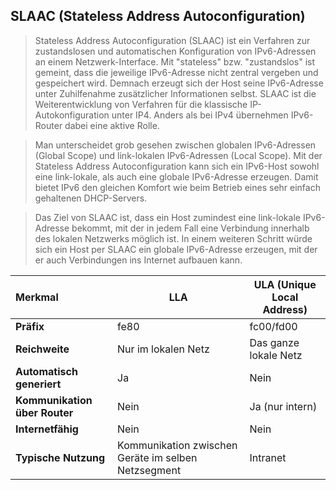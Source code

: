 
## SLAAC (Stateless Address Autoconfiguration)

>Stateless Address Autoconfiguration (SLAAC) ist ein Verfahren zur zustandslosen und automatischen Konfiguration von IPv6-Adressen an einem Netzwerk-Interface. Mit "stateless" bzw. "zustandslos" ist gemeint, dass die jeweilige IPv6-Adresse nicht zentral vergeben und gespeichert wird. Demnach erzeugt sich der Host seine IPv6-Adresse unter Zuhilfenahme zusätzlicher Informationen selbst. SLAAC ist die Weiterentwicklung von Verfahren für die klassische IP-Autokonfiguration unter IP4. Anders als bei IPv4 übernehmen IPv6-Router dabei eine aktive Rolle.

>Man unterscheidet grob gesehen zwischen globalen IPv6-Adressen (Global Scope) und link-lokalen IPv6-Adressen (Local Scope). Mit der Stateless Address Autoconfiguration kann sich ein IPv6-Host sowohl eine link-lokale, als auch eine globale IPv6-Adresse erzeugen.  Damit bietet IPv6 den gleichen Komfort wie beim Betrieb eines sehr einfach gehaltenen DHCP-Servers.

>Das Ziel von SLAAC ist, dass ein Host zumindest eine link-lokale IPv6-Adresse bekommt, mit der in jedem Fall eine Verbindung innerhalb des lokalen Netzwerks möglich ist. In einem weiteren Schritt würde sich ein Host per SLAAC ein globale IPv6-Adresse erzeugen, mit der er auch Verbindungen ins Internet aufbauen kann.


| **Merkmal**                   | **LLA**                                             | **ULA (Unique Local Address)** |
| :---------------------------- | --------------------------------------------------- | ------------------------------ |
| **Präfix**                    | fe80                                                | fc00/fd00                      |
| **Reichweite**                | Nur im lokalen Netz                                 | Das ganze lokale Netz          |
| **Automatisch generiert**     | Ja                                                  | Nein                           |
| **Kommunikation über Router** | Nein                                                | Ja (nur intern)                |
| **Internetfähig**             | Nein                                                | Nein                           |
| **Typische Nutzung**          | Kommunikation zwischen Geräte im selben Netzsegment | Intranet                       |
